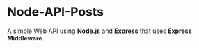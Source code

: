 # Node-API-Posts
A simple Web API using **Node.js** and **Express** that uses **Express Middleware**.

